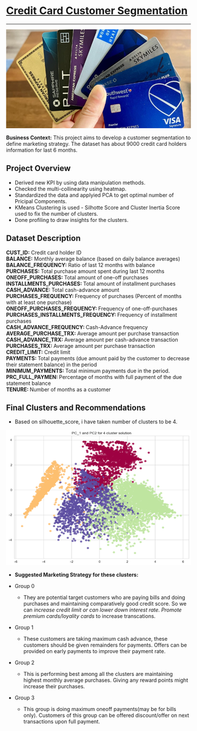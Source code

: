 # <u> Credit Card Customer Segmentation</u>

--------------------------------------------------------------------------------
<p align="center">
  <img src="credit_cards.jpeg" style="width: 800px; height: 270px;" />
</p>



**Business Context:** This project aims to develop a customer segmentation to define marketing strategy. The dataset has about 9000 credit card holders information for last 6 months.


## Project Overview
* Derived new KPI by using data manipulation methods.
* Checked the multi-collinearity using heatmap.
* Standardized the data and applyied PCA to get optimal number of Pricipal Components.
* KMeans Clustering is used - Silhotte Score and Cluster Inertia Score used to fix the number of clusters.
* Done profiling to draw insights for the clusters.

## Dataset Description

<b>CUST_ID:</b>   Credit card holder ID<br>
 <b>BALANCE:</b>    Monthly average balance (based on daily balance averages)<br>
 <b>BALANCE_FREQUENCY:</b>    Ratio of last 12 months with balance<br>
 <b>PURCHASES: </b>   Total purchase amount spent during last 12 months<br>
 <b>ONEOFF_PURCHASES: </b>   Total amount of one-off purchases<br>
 <b>INSTALLMENTS_PURCHASES: </b>   Total amount of installment purchases<br>
 <b>CASH_ADVANCE: </b>   Total cash-advance amount<br>
 <b>PURCHASES_FREQUENCY: </b>   Frequency of purchases (Percent of months with at least one purchase)<br>
 <b>ONEOFF_PURCHASES_FREQUENCY: </b>   Frequency of one-off-purchases<br>
 <b>PURCHASES_INSTALLMENTS_FREQUENCY:   </b> Frequency of installment purchases<br>
 <b>CASH_ADVANCE_FREQUENCY:   </b> Cash-Advance frequency<br>
 <b>AVERAGE_PURCHASE_TRX:</b>    Average amount per purchase transaction<br>
 <b>CASH_ADVANCE_TRX: </b>   Average amount per cash-advance transaction<br>
 <b>PURCHASES_TRX: </b>   Average amount per purchase transaction<br>
 <b>CREDIT_LIMIT:</b>    Credit limit<br>
 <b>PAYMENTS: </b>   Total payments (due amount paid by the customer to decrease their statement balance) in the period<br>
 <b>MINIMUM_PAYMENTS: </b>   Total minimum payments due in the period.<br>
 <b>PRC_FULL_PAYMEN: </b>   Percentage of months with full payment of the due statement balance<br>
 <b>TENURE: </b>   Number of months as a customer<br>


## Final Clusters and Recommendations 
* Based on silhouette_score, i have taken number of clusters to be 4.

<p align="center"><img src="Picture5_clusters_plot.png"  style="width: 600px; height: 370px" /></p>

* **Suggested Marketing Strategy for these clusters:**


* Group 0 
   - They are potential target customers who are paying bills and doing purchases and maintaining comparatively good credit score. So we can <i>increase credit limit or can lower down interest rate. Promote premium cards/loyality cards</i> to increase transcations.
   
* Group 1
   - These customers are taking maximum cash advance, these customers should be given remainders for payments. Offers can be provided on early payments to improve their payment rate.

* Group 2
   - This is performing best among all the clusters are maintaining highest monthly average purchases. Giving any reward points might increase their purchases.
   
* Group 3
   - This group is doing maximum oneoff payments(may be for bills only). Customers of this group can be offered discount/offer on next transactions upon full payment.
   

